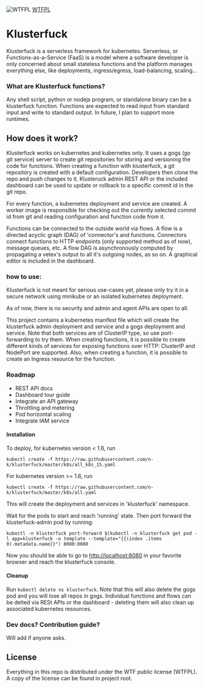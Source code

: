 ![WTFPL](http://www.wtfpl.net/wp-content/uploads/2012/12/wtfpl-badge-4.png)
[WTFPL](http://www.wtfpl.net)

# Klusterfuck
Klusterfuck is a serverless framework for kubernetes. Serverless, or Functions-as-a-Service (FaaS)
is a model where a software developer is only concerned about small stateless functions and the 
platform manages everything else, like deployments, ingress/egress, load-balancing, scaling...

### What are Klusterfuck functions?
Any shell script, python or nodejs program, or standalone binary can be a klusterfuck function. Functions are expected to 
read input from standard input and write to standard output. In future, I plan to support more 
runtimes.

## How does it work?
Klusterfuck works on kubernetes and kubernetes only. 
It uses a gogs (go git service) server to create git repositories for storing and versioning the code 
for functions. When creating a function with klusterfuck, a git repository is created with a default 
configuration. Developers then clone the repo and push changes to it. Klusteruck admin REST API or the 
included dashboard can be used to update or rollback to a specific commit id in the git repo.

For every function, a kubernetes deployment and service are created. A worker image 
is responsible for checking out the currently selected commit id from git and reading 
configuration and function code from it.

Functions can be connected to the outside world via flows. A flow is a directed acyclic graph (DAG) of
'connector's and functions. Connectors connect functions to HTTP endpoints (only supported method as of now),
message queues, etc. A flow DAG is asynchronously computed by propagating a vetex's output to all it's outgoing
nodes, as so on. A graphical editor is included in the dashboard.

### how to use:
Klusterfuck is not meant for serious use-cases yet, please only try it in a secure network using 
minikube or an isolated kubernetes deployment.

As of now, there is no security and admin and agent APIs are open to all. 

This project contains a kubernetes manifest file which will create the klusterfuck admin 
deployment and service and a gogs deployment and service. Note that both services are of ClusterIP 
type, so use port-forwarding to try them. When creating functions, it is possible to create different 
kinds of services for exposing functions over HTTP: ClusterIP and NodePort are supported. Also, when 
creating a function, it is possible to create an Ingress resource for the function.

### Roadmap
 - REST API docs
 - Dashboard tour guide
 - Integrate an API gateway
 - Throttling and metering
 - Pod horizontal scaling
 - Integrate IAM service

#### Installation
To deploy, for kubernetes version < 1.6, run 
 
 `kubectl create -f https://raw.githubusercontent.com/n-k/klusterfuck/master/k8s/all_k8s_15.yaml`

For kubernetes version >= 1.6, run 

`kubectl create -f https://raw.githubusercontent.com/n-k/klusterfuck/master/k8s/all.yaml`

This will create the deployment and services in 'klusterfuck' namespace.

Wait for the pods to start and reach 'running' state. Then port forward the klusterfuck-admin pod by 
running:

`kubectl -n klusterfuck port-forward $(kubectl -n klusterfuck get pod -l app=klusterfuck -o template --template="{{(index .items 0).metadata.name}}") 8080:8080`

Now you should be able to go to [http://localhost:8080](http://localhost:8080) in your favorite 
browser and reach the klusterfuck console.

#### Cleanup
Run `kubectl delete ns klusterfuck`. Note that this will also delete the gogs pod and you will lose 
all repos in gogs. Individual functions and flows can be delted via RESt APIs or the dashboard - deleting
them will also clean up associated kubernetes resources.

### Dev docs? Contribution guide?
Will add if anyone asks.

## License
Everything in this repo is distributed under the WTF public license (WTFPL). A copy of the license 
can be found in project root.
